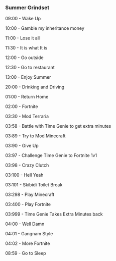 ### Summer Grindset
09:00 - Wake Up

10:00 - Gamble my inheritance money

11:00 - Lose it all

11:30 - It is what It is

12:00 - Go outside

12:30 - Go to restaurant

13:00 - Enjoy Summer

20:00 - Drinking and Driving

01:00 - Return Home

02:00 - Fortnite

03:30 - Mod Terraria

03:58 - Battle with Time Genie to get extra minutes

03:89 - Try to Mod Minecraft

03:90 - Give Up

03:97 - Challenge Time Genie to Fortnite 1v1

03:98 - Crazy Clutch

03:100 - Hell Yeah

03:101 - Skibidi Toilet Break

03:298 - Play Minecraft

03:400 - Play Fortnite

03:999 - Time Genie Takes Extra Minutes back

04:00 - Well Damn

04:01 - Gangnam Style

04:02 - More Fortnite

08:59 - Go to Sleep
